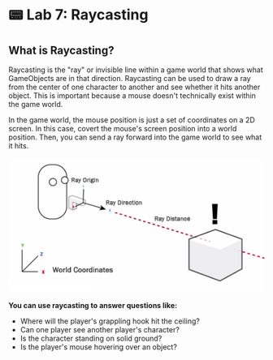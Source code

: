 # 📟 Lab 7: Raycasting

## What is Raycasting?
Raycasting is the "ray" or invisible line within a game world that shows what GameObjects are in that direction. Raycasting can be used to draw a ray from the center of one character to another and see whether it hits another object. This is important because a mouse doesn't technically exist within the game world. 

In the game world, the mouse position is just a set of coordinates on a 2D screen. In this case, covert the mouse's screen position into a world position. Then, you can send a ray forward into the game world to see what it hits. 

![Image title](../Labs/raycasting1.png)

**You can use raycasting to answer questions like:**

* Where will the player's grappling hook hit the ceiling?
* Can one player see another player's character?
* Is the character standing on solid ground?
* Is the player's mouse hovering over an object? 